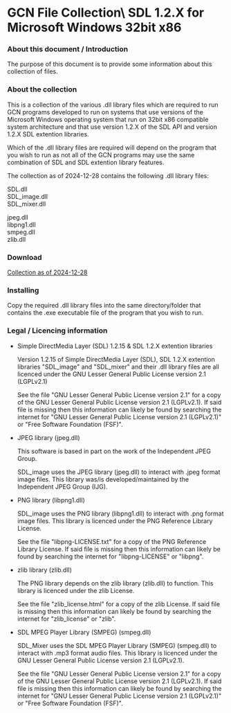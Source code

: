 # GCN File Collection\ SDL 1.2.X for Microsoft Windows 32bit x86


### About this document / Introduction

The purpose of this document is to provide some information about
this collection of files.


### About the collection

This is a collection of the various .dll library files which are
required to run GCN programs developed to run on systems that use
versions of the Microsoft Windows operating system that run on
32bit x86 compatible system architecture and that use version 1.2.X of
the SDL API and version 1.2.X SDL extention libraries.

Which of the .dll library files are required will depend on the
program that you wish to run as not all of the GCN programs may use
the same combination of SDL and SDL extention library features.

The collection as of 2024-12-28 contains the following .dll library files:

SDL.dll\
SDL_image.dll\
SDL_mixer.dll

jpeg.dll\
libpng1.dll\
smpeg.dll\
zlib.dll

### Download

[Collection as of 2024-12-28]( https://github.com/SABrereton/GCN_File_Collection--SDL_1.2.X_for_MS_Windows_32bit_x86/releases/download/Upload--2024-12-28/gcn_libs--sdl_1p2pX--MSWin_x86-32.zip )


### Installing

Copy the required .dll library files into the same directory/folder
that contains the .exe executable file of the program that you wish
to run.


### Legal / Licencing information

- Simple DirectMedia Layer (SDL) 1.2.15 & SDL 1.2.X extention libraries
    
    Version 1.2.15 of Simple DirectMedia Layer (SDL), SDL 1.2.X
    extention libraries "SDL_image" and "SDL_mixer" and their .dll
    library files are all licenced under the GNU Lesser General Public
    License version 2.1 (LGPLv2.1)
    
    See the file "GNU Lesser General Public License version 2.1" for a
    copy of the GNU Lesser General Public License version 2.1 (LGPLv2.1).
    If said file is missing then this information can likely be found
    by searching the internet for "GNU Lesser General Public License version 2.1 (LGPLv2.1)" or
    "Free Software Foundation (FSF)".


- JPEG library (jpeg.dll)

    This software is based in part on the work of the Independent JPEG Group.

    SDL_image uses the JPEG library (jpeg.dll) to interact with .jpeg
    format image files. This library was/is developed/maintained by the
    Independent JPEG Group (IJG).


- PNG library (libpng1.dll)

    SDL_image uses the PNG library (libpng1.dll) to interact with .png
    format image files. This library is licenced under the
    PNG Reference Library License.
    
    See the file "libpng-LICENSE.txt" for a copy of the PNG Reference
    Library License. If said file is missing then this information can
    likely be found by searching the internet for "libpng-LICENSE" or
    "libpng".


- zlib library (zlib.dll)
    
    The PNG library depends on the zlib library (zlib.dll) to function.
    This library is licenced under the zlib License.
    
    See the file "zlib_license.html" for a copy of the zlib License.
    If said file is missing then this information can likely be found
    by searching  the internet for "zlib_license" or "zlib".
    
    
- SDL MPEG Player Library (SMPEG) (smpeg.dll)
    
    SDL_Mixer uses the SDL MPEG Player Library (SMPEG) (smpeg.dll) to
    interact with .mp3 format audio files. This library is licenced
    under the GNU Lesser General Public License version 2.1 (LGPLv2.1).
    
    See the file "GNU Lesser General Public License version 2.1" for a
    copy of the GNU Lesser General Public License version 2.1 (LGPLv2.1).
    If said file is missing then this information can likely be found
    by searching the internet for "GNU Lesser General Public License version 2.1 (LGPLv2.1)" or
    "Free Software Foundation (FSF)".
